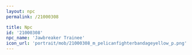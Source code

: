 ```yaml
---
layout: npc
permalink: /21000308

title: Npc
id: '21000308'
npc_name: 'Jawbreaker Trainee'
icon_url: 'portrait/mob/21000308_m_pelicanfighterbandageyellow_p.png'
---
```

